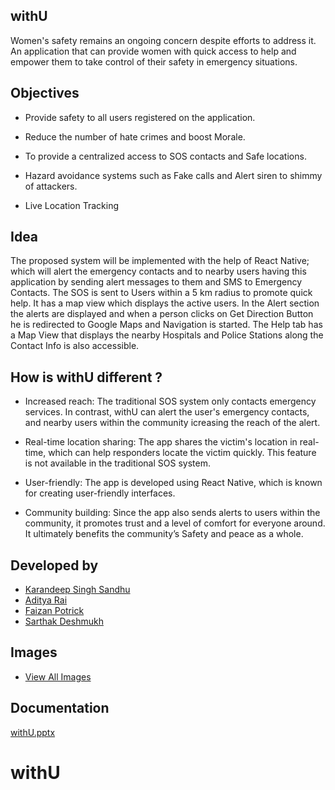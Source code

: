 ## withU
Women's safety remains an ongoing concern despite efforts to address it. An application that can provide women with quick access to help and empower them to take control of their safety in emergency situations.

## Objectives

- Provide safety to all users registered on the application.

- Reduce the number of hate crimes and boost Morale.

- To provide a centralized access to SOS contacts and Safe locations.

- Hazard avoidance systems such as Fake calls and Alert siren to shimmy of attackers.

- Live Location Tracking


## Idea

The proposed system will be implemented with the help of React Native; which will alert the emergency contacts and to nearby users having this application by sending alert messages to them and SMS to Emergency Contacts.
The SOS is sent to Users within a 5 km radius to promote quick help.
It has a map view which displays the active users.
In the Alert section the alerts are displayed and when a person clicks on Get Direction Button he is redirected to Google Maps and Navigation is started.
The Help tab has a Map View that displays the nearby Hospitals and Police Stations along the Contact Info is also accessible.


## How is withU different ?

- Increased reach: The traditional SOS system only contacts emergency services. In contrast, withU can alert the user's emergency contacts, and nearby users within the community icreasing the reach of the alert.

- Real-time location sharing: The app shares the victim's location in real-time, which can help responders locate the victim quickly. This feature is not available in the traditional SOS system.

- User-friendly: The app is developed using React Native, which is known for creating user-friendly interfaces. 

- Community building: Since the app also sends alerts to users within the community, it promotes trust and a level of comfort for everyone around. It ultimately benefits the community’s Safety and peace as a whole.



## Developed by
- [Karandeep Singh Sandhu](https://github.com/Karan2310)
- [Aditya Rai](https://github.com/adi50920)
- [Faizan Potrick](https://github.com/FaizanPotrick)
- [Sarthak Deshmukh](https://github.com/SarthakDeshmukh13)

## Images
- [View All Images](https://drive.google.com/drive/folders/124GTr2t5fgHW4Lug5KtKzz1VJM1tOso9?usp=drive_link)

## Documentation
[withU.pptx](https://github.com/Karan2310/withU/files/10774603/withU.pptx)
# withU
